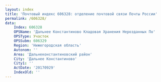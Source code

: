 ```yaml
---
layout: index
title: 'Почтовый индекс 606328: отделение почтовой связи Почты России'
permalink: /606328/
data:
    Index: 606328
    OPSName: 'Дальнее Константиново Кладовая Хранения Нерозданных По'
    OPSType: Участок
    OPSSubm: 606329
    Region: 'Нижегородская область'
    Autonom: ''
    Area: 'Дальнеконстантиновский район'
    City: 'Дальнее Константиново'
    City1: ''
    ActDate: '20170929'
    IndexOld: ''
---
```

